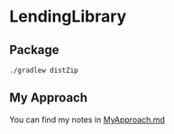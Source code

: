 # LendingLibrary

## Package

```
./gradlew distZip
```

## My Approach
You can find my notes in [MyApproach.md](MyApproach.md)

